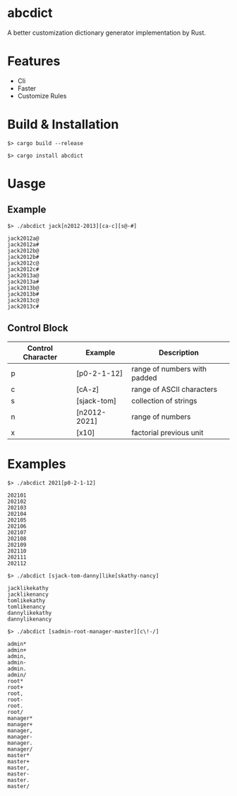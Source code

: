 # abcdict
A better customization dictionary generator implementation by Rust.

# Features

* Cli
* Faster
* Customize Rules

# Build & Installation

`$> cargo build --release`

`$> cargo install abcdict`

# Uasge

## Example

`$> ./abcdict jack[n2012-2013][ca-c][s@-#]`

```
jack2012a@
jack2012a#
jack2012b@
jack2012b#
jack2012c@
jack2012c#
jack2013a@
jack2013a#
jack2013b@
jack2013b#
jack2013c@
jack2013c#
```

## Control Block

| Control Character        | Example | Description        |
|----------------|----------|-------------|
| p         | [p0-2-1-12]     | range of numbers with padded       |
| c | [cA-z]     | range of ASCII characters   |
| s         | [sjack-tom]     | collection of strings       |
| n          | [n2012-2021]     | range of numbers   |
| x         | [x10]     | factorial previous unit       |

# Examples

```
$> ./abcdict 2021[p0-2-1-12]

202101
202102
202103
202104
202105
202106
202107
202108
202109
202110
202111
202112

```

```
$> ./abcdict [sjack-tom-danny]like[skathy-nancy]

jacklikekathy
jacklikenancy
tomlikekathy
tomlikenancy
dannylikekathy
dannylikenancy

```

```
$> ./abcdict [sadmin-root-manager-master][c\!-/]

admin*
admin+
admin,
admin-
admin.
admin/
root*
root+
root,
root-
root.
root/
manager*
manager+
manager,
manager-
manager.
manager/
master*
master+
master,
master-
master.
master/

```
